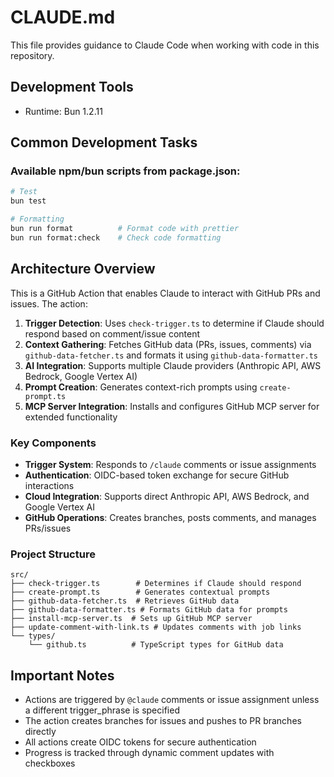 # CLAUDE.md

This file provides guidance to Claude Code when working with code in this repository.

## Development Tools

- Runtime: Bun 1.2.11

## Common Development Tasks

### Available npm/bun scripts from package.json:

```bash
# Test
bun test

# Formatting
bun run format          # Format code with prettier
bun run format:check    # Check code formatting
```

## Architecture Overview

This is a GitHub Action that enables Claude to interact with GitHub PRs and issues. The action:

1. **Trigger Detection**: Uses `check-trigger.ts` to determine if Claude should respond based on comment/issue content
2. **Context Gathering**: Fetches GitHub data (PRs, issues, comments) via `github-data-fetcher.ts` and formats it using `github-data-formatter.ts`
3. **AI Integration**: Supports multiple Claude providers (Anthropic API, AWS Bedrock, Google Vertex AI)
4. **Prompt Creation**: Generates context-rich prompts using `create-prompt.ts`
5. **MCP Server Integration**: Installs and configures GitHub MCP server for extended functionality

### Key Components

- **Trigger System**: Responds to `/claude` comments or issue assignments
- **Authentication**: OIDC-based token exchange for secure GitHub interactions
- **Cloud Integration**: Supports direct Anthropic API, AWS Bedrock, and Google Vertex AI
- **GitHub Operations**: Creates branches, posts comments, and manages PRs/issues

### Project Structure

```
src/
├── check-trigger.ts        # Determines if Claude should respond
├── create-prompt.ts        # Generates contextual prompts
├── github-data-fetcher.ts  # Retrieves GitHub data
├── github-data-formatter.ts # Formats GitHub data for prompts
├── install-mcp-server.ts  # Sets up GitHub MCP server
├── update-comment-with-link.ts # Updates comments with job links
└── types/
    └── github.ts          # TypeScript types for GitHub data
```

## Important Notes

- Actions are triggered by `@claude` comments or issue assignment unless a different trigger_phrase is specified
- The action creates branches for issues and pushes to PR branches directly
- All actions create OIDC tokens for secure authentication
- Progress is tracked through dynamic comment updates with checkboxes
